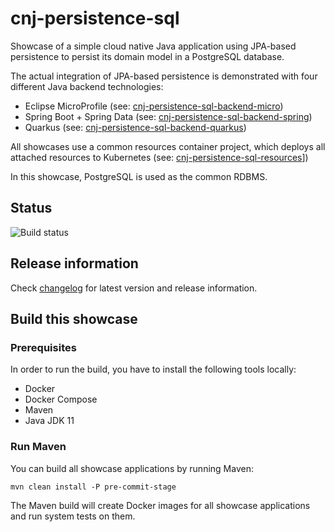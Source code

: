 # cnj-persistence-sql

Showcase of a simple cloud native Java application using JPA-based persistence to persist its domain model in
a PostgreSQL database.

The actual integration of JPA-based persistence is demonstrated with four different Java backend technologies:

* Eclipse MicroProfile (see: [cnj-persistence-sql-backend-micro](cnj-persistence-sql-backend-micro/README.md))
* Spring Boot + Spring Data (see: [cnj-persistence-sql-backend-spring](cnj-persistence-sql-backend-spring/README.md))
* Quarkus (see: [cnj-persistence-sql-backend-quarkus](cnj-persistence-sql-backend-quarkus/README.md))

All showcases use a common resources container project, which deploys all attached resources to Kubernetes (see: [cnj-persistence-sql-resources](cnj-persistence-sql-resources/README.md)])

In this showcase, PostgreSQL is used as the common RDBMS. 

## Status
![Build status](https://drone.at.automotive.msg.team/api/badges/msgoat/cnj-persistence-sql/status.svg)

## Release information

Check [changelog](changelog.md) for latest version and release information.

## Build this showcase 

### Prerequisites

In order to run the build, you have to install the following tools locally:
* Docker
* Docker Compose 
* Maven
* Java JDK 11   

### Run Maven

You can build all showcase applications by running Maven:
```
mvn clean install -P pre-commit-stage
```

The Maven build will create Docker images for all showcase applications and run system tests on them.
